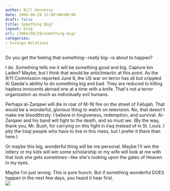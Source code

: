 ```yaml
---
author: Bill Hennessy
date: 2004-06-29 13:00:00+00:00
draft: false
title: Something Big?
layout: blog
url: /2004/06/29/something-big/
categories:
- Foreign Relations
---
```


Do you get the feeling that something--really big--is about to happen?   
  
I do.  Something tells me it will be something good and big.  Capture bin Laden?  Maybe, but I think that would be anticlimactic at this point.  As the 9/11 Commission reported June 6, the US war on terror has all but crippled Al Qaeda's abilitiy to do something big and bad.  They are reduced to killing hapless innocents abroad one at a time with a knife.  That's not a terror organization as much as individually evil humans.  
  
Perhaps al-Zarqawi will die in roar of M-16 fire on the street of Fallujah.  That would be a wonderful, glorious thing to watch on television.  No, that doesn't make me bloodthirsty.  I believe in forgiveness, redemption, and survival.  Al-Zarqawi and his band will fight to the death, and so must we.  (By the way, thank you, Mr. Bush, for carrying on this fight in Iraq instead of in St. Louis.  I pity the Iraqi people who have to live in this mess, but I prefer it there than here.)  
  
Or maybe this big, wonderful thing will be me personal.  Maybe I'll win the lottery or my kids will win some scholarship or my wife will look at me with that look she gets sometimes--like she's looking upon the gates of Heaven in my eyes.    
  
Maybe I'm just wrong.  This is pure hunch.  But if something wonderful DOES happen in the next few days, you heard it hear first.   
![](https://blog.billhennessy.com/aggbug.aspx?PostID=732)

